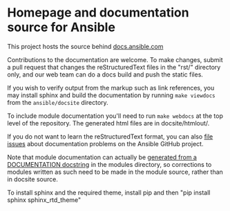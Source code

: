 Homepage and documentation source for Ansible
=============================================

This project hosts the source behind [docs.ansible.com](http://docs.ansible.com/)

Contributions to the documentation are welcome.  To make changes, submit a pull request
that changes the reStructuredText files in the "rst/" directory only, and our web team can
do a docs build and push the static files.

If you wish to verify output from the markup
such as link references, you may install sphinx and build the documentation by running
`make viewdocs` from the `ansible/docsite` directory.

To include module documentation you'll need to run `make webdocs` at the top level of the repository.  The generated
html files are in docsite/htmlout/.

If you do not want to learn the reStructuredText format, you can also [file issues] about
documentation problems on the Ansible GitHub project.

Note that module documentation can actually be [generated from a DOCUMENTATION docstring][module-docs]
in the modules directory, so corrections to modules written as such need to be made
in the module source, rather than in docsite source.

To install sphinx and the required theme, install pip and then "pip install sphinx sphinx_rtd_theme"

[file issues]: https://github.com/ansible/ansible/issues
[module-docs]: http://docs.ansible.com/developing_modules.html#documenting-your-module


